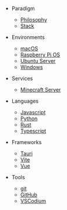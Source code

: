 
- Paradigm

  - [Philosophy](paradigm/philosophy/_home.md 'Philosophy')
  - [Stack](paradigm/stack/_home.md 'Stack')

- Environments

  - [macOS](environments/macos/_home.md 'macOS')
  - [Raspberry Pi OS](environments/raspberry-pi-os/_home.md 'Raspberry Pi')
  - [Ubuntu Server](environments/ubuntu-server/_home.md 'Ubuntu Server')
  - [Windows](environments/windows/_home.md 'Windows')

- Services

  - [Minecraft Server](services/minecraft-server/_home.md 'Minecraft Server')

- Languages

  - [Javascript](languages/javascript/_home.md 'Javascript')
  - [Python](languages/python/_home.md 'Python')
  - [Rust](languages/rust/_home.md 'Rust')
  - [Typescript](languages/typescript/_home.md 'Typescript')

- Frameworks

  - [Tauri](frameworks/tauri/_home.md 'Tauri')
  - [Vite](frameworks/vite/_home.md 'Vite')
  - [Vue](frameworks/vue/_home.md 'Vue')

- Tools

  - [git](tools/git/_home.md 'git')
  - [GitHub](tools/github/_home.md 'GitHub')
  - [VSCodium](tools/vscodium/_home.md 'VSCodium')
